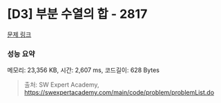 # [D3] 부분 수열의 합 - 2817 

[문제 링크](https://swexpertacademy.com/main/code/problem/problemDetail.do?contestProbId=AV7IzvG6EksDFAXB) 

### 성능 요약

메모리: 23,356 KB, 시간: 2,607 ms, 코드길이: 628 Bytes



> 출처: SW Expert Academy, https://swexpertacademy.com/main/code/problem/problemList.do